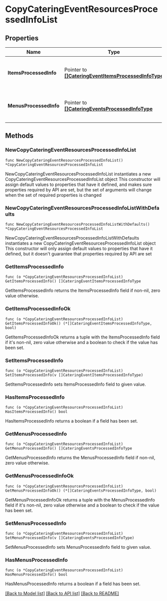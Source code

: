 # CopyCateringEventResourcesProcessedInfoList

## Properties

Name | Type | Description | Notes
------------ | ------------- | ------------- | -------------
**ItemsProcessedInfo** | Pointer to [**[]CateringEventItemsProcessedInfoType**](CateringEventItemsProcessedInfoType.md) | Status/Info of the processed event items. | [optional] 
**MenusProcessedInfo** | Pointer to [**[]CateringEventsProcessedInfoType**](CateringEventsProcessedInfoType.md) | Status/Info of the processed event menus. | [optional] 

## Methods

### NewCopyCateringEventResourcesProcessedInfoList

`func NewCopyCateringEventResourcesProcessedInfoList() *CopyCateringEventResourcesProcessedInfoList`

NewCopyCateringEventResourcesProcessedInfoList instantiates a new CopyCateringEventResourcesProcessedInfoList object
This constructor will assign default values to properties that have it defined,
and makes sure properties required by API are set, but the set of arguments
will change when the set of required properties is changed

### NewCopyCateringEventResourcesProcessedInfoListWithDefaults

`func NewCopyCateringEventResourcesProcessedInfoListWithDefaults() *CopyCateringEventResourcesProcessedInfoList`

NewCopyCateringEventResourcesProcessedInfoListWithDefaults instantiates a new CopyCateringEventResourcesProcessedInfoList object
This constructor will only assign default values to properties that have it defined,
but it doesn't guarantee that properties required by API are set

### GetItemsProcessedInfo

`func (o *CopyCateringEventResourcesProcessedInfoList) GetItemsProcessedInfo() []CateringEventItemsProcessedInfoType`

GetItemsProcessedInfo returns the ItemsProcessedInfo field if non-nil, zero value otherwise.

### GetItemsProcessedInfoOk

`func (o *CopyCateringEventResourcesProcessedInfoList) GetItemsProcessedInfoOk() (*[]CateringEventItemsProcessedInfoType, bool)`

GetItemsProcessedInfoOk returns a tuple with the ItemsProcessedInfo field if it's non-nil, zero value otherwise
and a boolean to check if the value has been set.

### SetItemsProcessedInfo

`func (o *CopyCateringEventResourcesProcessedInfoList) SetItemsProcessedInfo(v []CateringEventItemsProcessedInfoType)`

SetItemsProcessedInfo sets ItemsProcessedInfo field to given value.

### HasItemsProcessedInfo

`func (o *CopyCateringEventResourcesProcessedInfoList) HasItemsProcessedInfo() bool`

HasItemsProcessedInfo returns a boolean if a field has been set.

### GetMenusProcessedInfo

`func (o *CopyCateringEventResourcesProcessedInfoList) GetMenusProcessedInfo() []CateringEventsProcessedInfoType`

GetMenusProcessedInfo returns the MenusProcessedInfo field if non-nil, zero value otherwise.

### GetMenusProcessedInfoOk

`func (o *CopyCateringEventResourcesProcessedInfoList) GetMenusProcessedInfoOk() (*[]CateringEventsProcessedInfoType, bool)`

GetMenusProcessedInfoOk returns a tuple with the MenusProcessedInfo field if it's non-nil, zero value otherwise
and a boolean to check if the value has been set.

### SetMenusProcessedInfo

`func (o *CopyCateringEventResourcesProcessedInfoList) SetMenusProcessedInfo(v []CateringEventsProcessedInfoType)`

SetMenusProcessedInfo sets MenusProcessedInfo field to given value.

### HasMenusProcessedInfo

`func (o *CopyCateringEventResourcesProcessedInfoList) HasMenusProcessedInfo() bool`

HasMenusProcessedInfo returns a boolean if a field has been set.


[[Back to Model list]](../README.md#documentation-for-models) [[Back to API list]](../README.md#documentation-for-api-endpoints) [[Back to README]](../README.md)


